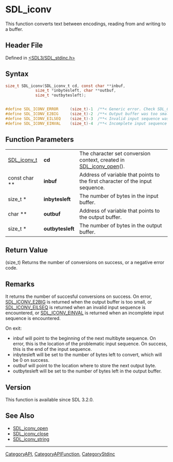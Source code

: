 # SDL_iconv

This function converts text between encodings, reading from and writing to a buffer.

## Header File

Defined in [<SDL3/SDL_stdinc.h>](https://github.com/libsdl-org/SDL/blob/main/include/SDL3/SDL_stdinc.h)

## Syntax

```c
size_t SDL_iconv(SDL_iconv_t cd, const char **inbuf,
             size_t *inbytesleft, char **outbuf,
             size_t *outbytesleft);


#define SDL_ICONV_ERROR     (size_t)-1  /**< Generic error. Check SDL_GetError()? */
#define SDL_ICONV_E2BIG     (size_t)-2  /**< Output buffer was too small. */
#define SDL_ICONV_EILSEQ    (size_t)-3  /**< Invalid input sequence was encountered. */
#define SDL_ICONV_EINVAL    (size_t)-4  /**< Incomplete input sequence was encountered. */
```

## Function Parameters

|                            |                  |                                                                                      |
| -------------------------- | ---------------- | ------------------------------------------------------------------------------------ |
| [SDL_iconv_t](SDL_iconv_t) | **cd**           | The character set conversion context, created in [SDL_iconv_open](SDL_iconv_open)(). |
| const char **              | **inbuf**        | Address of variable that points to the first character of the input sequence.        |
| size_t *                   | **inbytesleft**  | The number of bytes in the input buffer.                                             |
| char **                    | **outbuf**       | Address of variable that points to the output buffer.                                |
| size_t *                   | **outbytesleft** | The number of bytes in the output buffer.                                            |

## Return Value

(size_t) Returns the number of conversions on success, or a negative error
code.

## Remarks

It returns the number of succesful conversions on success. On error,
[SDL_ICONV_E2BIG](SDL_ICONV_E2BIG) is returned when the output buffer is
too small, or [SDL_ICONV_EILSEQ](SDL_ICONV_EILSEQ) is returned when an
invalid input sequence is encountered, or
[SDL_ICONV_EINVAL](SDL_ICONV_EINVAL) is returned when an incomplete input
sequence is encountered.

On exit:

- inbuf will point to the beginning of the next multibyte sequence. On
  error, this is the location of the problematic input sequence. On
  success, this is the end of the input sequence.
- inbytesleft will be set to the number of bytes left to convert, which
  will be 0 on success.
- outbuf will point to the location where to store the next output byte.
- outbytesleft will be set to the number of bytes left in the output
  buffer.

## Version

This function is available since SDL 3.2.0.

## See Also

- [SDL_iconv_open](SDL_iconv_open)
- [SDL_iconv_close](SDL_iconv_close)
- [SDL_iconv_string](SDL_iconv_string)






----
[CategoryAPI](CategoryAPI), [CategoryAPIFunction](CategoryAPIFunction), [CategoryStdinc](CategoryStdinc)

